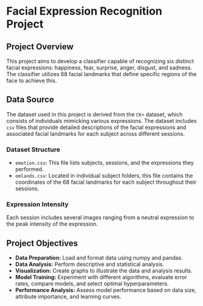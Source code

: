 # Facial Expression Recognition Project

## Project Overview
This project aims to develop a classifier capable of recognizing six distinct facial expressions: happiness, fear, surprise, anger, disgust, and sadness. The classifier utilizes 68 facial landmarks that define specific regions of the face to achieve this.

## Data Source
The dataset used in this project is derived from the `CK+` dataset, which consists of individuals mimicking various expressions. The dataset includes `csv` files that provide detailed descriptions of the facial expressions and associated facial landmarks for each subject across different sessions.

### Dataset Structure
- `emotion.csv`: This file lists subjects, sessions, and the expressions they performed.
- `omlands.csv`: Located in individual subject folders, this file contains the coordinates of the 68 facial landmarks for each subject throughout their sessions.

### Expression Intensity
Each session includes several images ranging from a neutral expression to the peak intensity of the expression.

## Project Objectives
- **Data Preparation:** Load and format data using numpy and pandas.
- **Data Analysis:** Perform descriptive and statistical analysis.
- **Visualization:** Create graphs to illustrate the data and analysis results.
- **Model Training:** Experiment with different algorithms, evaluate error rates, compare models, and select optimal hyperparameters.
- **Performance Analysis:** Assess model performance based on data size, attribute importance, and learning curves.
